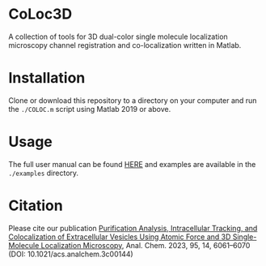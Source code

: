# CoLoc3D
A collection of tools for 3D dual-color single molecule localization microscopy channel registration and co-localization written in Matlab.

# Installation
Clone or download this repository to a directory on your computer and run the `./COLOC.m` script using Matlab 2019 or above.

# Usage
The full user manual can be found [HERE](https://raw.githubusercontent.com/CURTLab/CoLoc3D/main/docs/CoLoc3D_user_manual_v1.pdf) and examples are available in the `./examples` directory.

# Citation
Please cite our publication [Purification Analysis, Intracellular Tracking, and Colocalization of Extracellular Vesicles Using Atomic Force and 3D Single-Molecule Localization Microscopy](https://pubs.acs.org/doi/10.1021/acs.analchem.3c00144), Anal. Chem. 2023, 95, 14, 6061–6070 (DOI: 10.1021/acs.analchem.3c00144)
